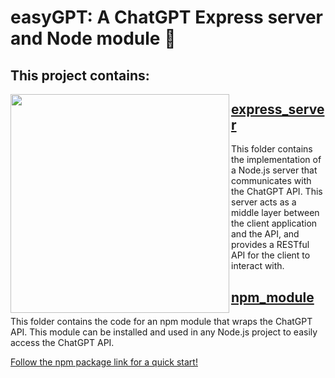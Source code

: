 # easyGPT: A ChatGPT Express server and Node module 🤖

## This project contains:
<a href="url"><img src="https://user-images.githubusercontent.com/64712227/222500018-e1aa2fe4-9a61-4205-bba8-f1d41b102156.png" align="left" height="350" ></a>

## [express_server](https://github.com/FrancescoCoding/Node-chatGPT-api-starter-template/tree/main/express_server)
 This folder contains the implementation of a Node.js server that communicates with the ChatGPT API. This server acts as a middle layer between the client application and the API, and provides a RESTful API for the client to interact with.

## [npm_module](https://github.com/FrancescoCoding/Node-chatGPT-api-starter-template/tree/main/npm_module)
This folder contains the code for an npm module that wraps the ChatGPT API. This module can be installed and used in any Node.js project to easily access the ChatGPT API.

[Follow the npm package link for a quick start!](https://www.npmjs.com/package/easygpt)
